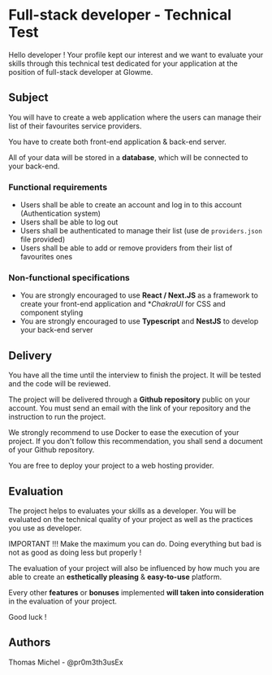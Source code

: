 # Full-stack developer - Technical Test

Hello developer ! Your profile kept our interest and we want to evaluate your skills through this technical test dedicated for your application at the position of full-stack developer at Glowme.

## Subject

You will have to create a web application where the users can manage their list of their favourites service providers.

You have to create both front-end application & back-end server.

All of your data will be stored in a **database**, which will be connected to your back-end.

### Functional requirements

- Users shall be able to create an account and log in to this account (Authentication system)
- Users shall be able to log out
- Users shall be authenticated to manage their list (use de `providers.json` file provided)
- Users shall be able to add or remove providers from their list of favourites ones

### Non-functional specifications

- You are strongly encouraged to use **React / Next.JS** as a framework to create your front-end application and **ChakraUI* for CSS and component styling
- You are strongly encouraged to use **Typescript** and **NestJS** to develop your back-end server

## Delivery

You have all the time until the interview to finish the project. It will be tested and the code will be reviewed.

The project will be delivered through a **Github repository** public on your account. You must send an email with the link of your repository and the instruction to run the project.


We strongly recommend to use Docker to ease the execution of your project. If you don't follow this recommendation, you shall send a document of your Github repository.

You are free to deploy your project to a web hosting provider.

## Evaluation

The project helps to evaluates your skills as a developer. You will be evaluated on the technical quality of your project as well as the practices you use as developer.

IMPORTANT !!! Make the maximum you can do. Doing everything but bad is not as good as doing less but properly !

The evaluation of your project will also be influenced by how much you are able to create an **esthetically pleasing** & **easy-to-use** platform.

Every other **features** or **bonuses** implemented **will taken into consideration** in the evaluation of your project.


Good luck !


## Authors

Thomas Michel - @pr0m3th3usEx
